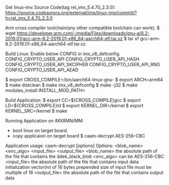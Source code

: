 Get linux-imx Source Code(tag rel_imx_5.4.70_2.3.0):
https://source.codeaurora.org/external/imx/linux-imx/commit/?h=rel_imx_5.4.70_2.3.0

Arm cross compiler toolchain(any other compatible toolchain can work):
$ wget https://developer.arm.com/-/media/Files/downloads/gnu-a/8.2-2019.01/gcc-arm-8.2-2019.01-x86_64-aarch64-elf.tar.xz
$ tar xf gcc-arm-8.2-2019.01-x86_64-aarch64-elf.tar.xz

Build Linux:
Enable below CONFIG in imx_v8_defconfig.
CONFIG_CRYPTO_USER_API
CONFIG_CRYPTO_USER_API_HASH
CONFIG_CRYPTO_USER_API_SKCIPHER
CONFIG_CRYPTO_USER_API_RNG
CONFIG_CRYPTO_USER_API_AEAD

$ export CROSS_COMPILE=<path to toolchain>/bin/aarch64-linux-gnu-
$ export ARCH=arm64
$ make distclean
$ make imx_v8_defconfig
$ make -j32
$ make modules_install INSTALL_MOD_PATH=<path where to install>

Build Application:
$ export CC=${CROSS_COMPILE}gcc
$ export LD=${CROSS_COMPILE}ld
$ export KERNEL_DIR=<path to linux-imx>/kernel
$ export KERNEL_SRC=<path to linux-imx>/kernel
$ make

Running Application on iMX8MN/MM:
- boot linux on target board.
- copy applicaion on target board
$ caam-decrypt <path to black blob> AES-256-CBC <path to enc file> <path to output file>

Application usage: caam-decrypt [options]
Options:
        <blob_name> <enc_algo> <input_file> <output_file>
        <blob_name> the absolute path of the file that contains the ddek_black_blob
        <enc_algo> can be AES-256-CBC
        <input_file> the absolute path of the file that contains input data
                     initialization vector(iv) of 16 bytes prepended
                     size of input file must be multiple of 16
        <output_file> the absolute path of the file that contains output data
